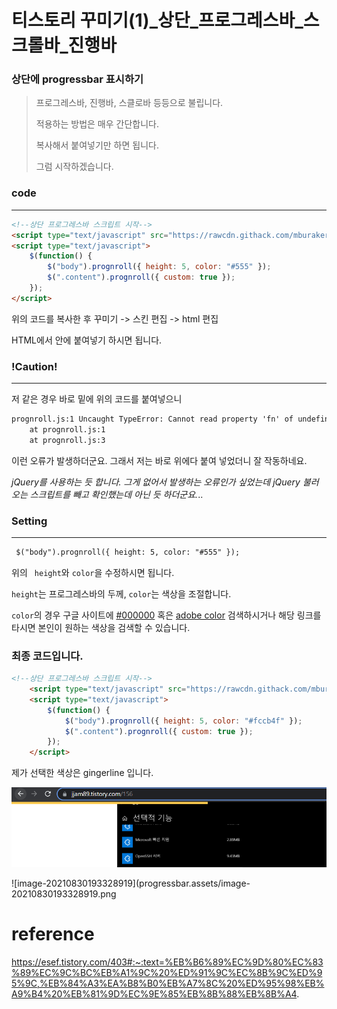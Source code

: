 

# 티스토리 꾸미기(1)_상단_프로그레스바_스크롤바_진행바

### 상단에 progressbar 표시하기

> 프로그레스바, 진행바, 스클로바 등등으로 불립니다.
>
> 적용하는 방법은 매우 간단합니다.
>
> 복사해서 붙여넣기만 하면 됩니다.
>
> 그럼 시작하겠습니다.



### code

---



```html
<!--상단 프로그레스바 스크립트 시작--> 
<script type="text/javascript" src="https://rawcdn.githack.com/mburakerman/prognroll/0feda211643153bce2c69de32ea1b39cdc64ffbe/src/prognroll.js"></script> 
<script type="text/javascript"> 
    $(function() { 
        $("body").prognroll({ height: 5, color: "#555" }); 			
        $(".content").prognroll({ custom: true });
    }); 
</script>
```

위의 코드를 복사한 후 꾸미기 -> 스킨 편집 -> html 편집

HTML에서 <head> 안에 붙여넣기 하시면 됩니다.

### !Caution!

---



저 같은 경우 <head> 바로 밑에 위의 코드를 붙여넣으니 

```html
prognroll.js:1 Uncaught TypeError: Cannot read property 'fn' of undefined
    at prognroll.js:1
    at prognroll.js:3
```

이런 오류가 발생하더군요. 그래서 저는 </head> 바로 위에다 붙여 넣었더니 잘 작동하네요.

*jQuery를 사용하는 듯 합니다. 그게 없어서 발생하는 오류인가 싶었는데 jQuery 불러오는 스크립트를 빼고 확인했는데 아닌 듯 하더군요.*..



### Setting

---

```html
 $("body").prognroll({ height: 5, color: "#555" }); 			
```

위의 ``` height```와 ```color```을 수정하시면 됩니다.

```height```는 프로그레스바의 두께, ```color```는 색상을 조절합니다.

```color```의 경우 구글 사이트에 [#000000](https://www.google.com/search?q=%23000000&oq=%23000000&aqs=chrome..69i57.1325j0j15&sourceid=chrome&ie=UTF-8) 혹은 [adobe color](https://color.adobe.com/ko/create/color-wheel) 검색하시거나 해당 링크를 타시면 본인이 원하는 색상을 검색할 수 있습니다.



### 최종 코드입니다.

```html
<!--상단 프로그레스바 스크립트 시작--> 
	<script type="text/javascript" src="https://rawcdn.githack.com/mburakerman/prognroll/0feda211643153bce2c69de32ea1b39cdc64ffbe/src/prognroll.js"></script> 
	<script type="text/javascript"> 
		$(function() { 
			$("body").prognroll({ height: 5, color: "#fccb4f" }); 			
			$(".content").prognroll({ custom: true });
		}); 
	</script>
```

제가 선택한 색상은 gingerline 입니다.

![image-20210830171746178](https://raw.githubusercontent.com/KrGil/TIL/main/documents_typora/Tistory/progressbar.assets/image-20210830171746178.png)

![image-20210830193328919](progressbar.assets/image-20210830193328919.png



# reference

https://esef.tistory.com/403#:~:text=%EB%B6%89%EC%9D%80%EC%83%89%EC%9C%BC%EB%A1%9C%20%ED%91%9C%EC%8B%9C%ED%95%9C,%EB%84%A3%EA%B8%B0%EB%A7%8C%20%ED%95%98%EB%A9%B4%20%EB%81%9D%EC%9E%85%EB%8B%88%EB%8B%A4.

